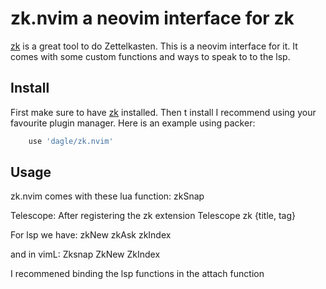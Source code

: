 # zk.nvim a neovim interface for zk
[zk](https://github.com/mickael-menu/zk) is a great tool to do Zettelkasten.
This is a neovim interface for it. It comes with some custom functions and ways
to speak to to the lsp.

## Install
First make sure to have [zk](https://github.com/mickael-menu/zk) installed.
Then t install I recommend using your favourite plugin manager. Here is an example
using packer:

```lua
	use 'dagle/zk.nvim'
```

## Usage
zk.nvim comes with these lua function:
zkSnap 

Telescope:
After registering the zk extension
Telescope zk {title, tag}

For lsp we have:
zkNew
zkAsk
zkIndex


and in vimL:
Zksnap
ZkNew
ZkIndex

I recommened binding the lsp functions in the attach function
